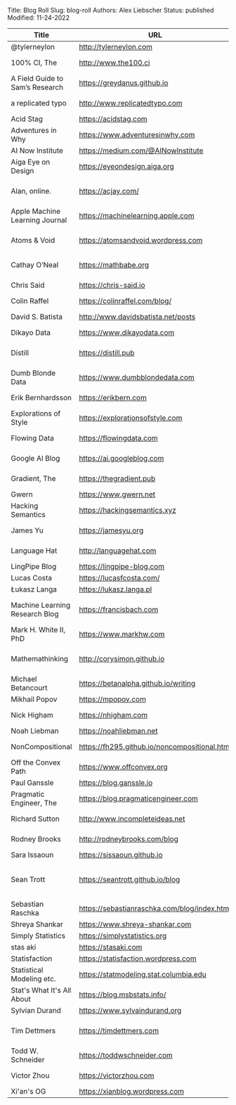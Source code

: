 Title: Blog Roll
Slug: blog-roll
Authors: Alex Liebscher
Status: published
Modified: 11-24-2022

<!-- \| (.+?)\s+\| <(.+?)\/?>\s+\| (.+?)\s+\| -->

<table class="uk-table uk-table-striped uk-table-small">
    <thead>
        <tr>
            <th>Title</th>
            <th>URL</th>
            <th>Topics</th>
        </tr>
    </thead>
    <tbody>
        <tr><td>@tylerneylon</td><td><a href="http://tylerneylon.com" target="_new">http://tylerneylon.com</a></td><td>[Philosophy / CS]</td></tr>
        <tr><td>100% CI, The</td><td><a href="http://www.the100.ci" target="_new">http://www.the100.ci</a></td><td>[Statistics / Academia]</td></tr>
        <tr><td>A Field Guide to Sam’s Research</td><td><a href="https://greydanus.github.io" target="_new">https://greydanus.github.io</a></td><td>[Machine Learning]</td></tr>
        <tr><td>a replicated typo</td><td><a href="http://www.replicatedtypo.com" target="_new">http://www.replicatedtypo.com</a></td><td>[Evolution / Linguistics]</td></tr>
        <tr><td>Acid Stag</td><td><a href="https://acidstag.com" target="_new">https://acidstag.com</a></td><td>[Music News]</td></tr>
        <tr><td>Adventures in Why</td><td><a href="https://www.adventuresinwhy.com" target="_new">https://www.adventuresinwhy.com</a></td><td>[Data Science]</td></tr>
        <tr><td>AI Now Institute</td><td><a href="https://medium.com/@AINowInstitute" target="_new">https://medium.com/@AINowInstitute</a></td><td>[AI / Philosophy]</td></tr>
        <tr><td>Aiga Eye on Design</td><td><a href="https://eyeondesign.aiga.org" target="_new">https://eyeondesign.aiga.org</a></td><td>[Design]</td></tr>
        <tr><td>Alan, online.</td><td><a href="https://acjay.com/" target="_new">https://acjay.com/</a></td><td>[Software / Management / Entrepreneurship]</td></tr>
        <tr><td>Apple Machine Learning Journal</td><td><a href="https://machinelearning.apple.com" target="_new">https://machinelearning.apple.com</a></td><td>[Machine Learning]</td></tr>
        <tr><td>Atoms & Void</td><td><a href="https://atomsandvoid.wordpress.com" target="_new">https://atomsandvoid.wordpress.com</a></td><td>[Topology / Geometry / Philosophy]</td></tr>
        <tr><td>Cathay O’Neal</td><td><a href="https://mathbabe.org" target="_new">https://mathbabe.org</a></td><td>[Data Science / AI]</td></tr>
        <tr><td>Chris Said</td><td><a href="https://chris-said.io" target="_new">https://chris-said.io</a></td><td>[Statistics / Technology]</td></tr>
        <tr><td>Colin Raffel</td><td><a href="https://colinraffel.com/blog/" target="_new">https://colinraffel.com/blog/</a></td><td>[ML]</td></tr>
        <tr><td>David S. Batista</td><td><a href="http://www.davidsbatista.net/posts" target="_new">http://www.davidsbatista.net/posts</a></td><td>[Machine Learning / NLP]</td></tr>
        <tr><td>Dikayo Data</td><td><a href="https://www.dikayodata.com" target="_new">https://www.dikayodata.com</a></td><td>[Data Science]</td></tr>
        <tr><td>Distill</td><td><a href="https://distill.pub" target="_new">https://distill.pub</a></td><td>[Machine Learning / Academia]</td></tr>
        <tr><td>Dumb Blonde Data</td><td><a href="https://www.dumbblondedata.com" target="_new">https://www.dumbblondedata.com</a></td><td>[Data Science]</td></tr>
        <tr><td>Erik Bernhardsson</td><td><a href="https://erikbern.com" target="_new">https://erikbern.com</a></td><td>[Business / Optimization]</td></tr>
        <tr><td>Explorations of Style</td><td><a href="https://explorationsofstyle.com" target="_new">https://explorationsofstyle.com</a></td><td>[Writing / Academia]</td></tr>
        <tr><td>Flowing Data</td><td><a href="https://flowingdata.com" target="_new">https://flowingdata.com</a></td><td>[Statistics / Visualization]</td></tr>
        <tr><td>Google AI Blog</td><td><a href="https://ai.googleblog.com" target="_new">https://ai.googleblog.com</a></td><td>[Machine Learning]</td></tr>
        <tr><td>Gradient, The</td><td><a href="https://thegradient.pub" target="_new">https://thegradient.pub</a></td><td>[Machine Learning / AI]</td></tr>
        <tr><td>Gwern</td><td><a href="https://www.gwern.net" target="_new">https://www.gwern.net</a></td><td>[Lots]</td></tr>
        <tr><td>Hacking Semantics</td><td><a href="https://hackingsemantics.xyz" target="_new">https://hackingsemantics.xyz</a></td><td>[NLP / Academia]</td></tr>
        <tr><td>James Yu</td><td><a href="https://jamesyu.org" target="_new">https://jamesyu.org</a></td><td>[Science Fiction / Writing]</td></tr>
        <tr><td>Language Hat</td><td><a href="http://languagehat.com" target="_new">http://languagehat.com</a></td><td>[Linguistics / Language]</td></tr>
        <tr><td>LingPipe Blog</td><td><a href="https://lingpipe-blog.com" target="_new">https://lingpipe-blog.com</a></td><td>[NLP / CS]</td></tr>
        <tr><td>Lucas Costa</td><td><a href="https://lucasfcosta.com/" target="_new">https://lucasfcosta.com/</a></td><td>[Software Eng]</td></tr>
        <tr><td>Łukasz Langa</td><td><a href="https://lukasz.langa.pl/" target="_new">https://lukasz.langa.pl</a></td><td>[Python]</td></tr>
        <tr><td>Machine Learning Research Blog</td><td><a href="https://francisbach.com" target="_new">https://francisbach.com</a></td><td>[Machine Learning / Optimization]</td></tr>
        <tr><td>Mark H. White II, PhD</td><td><a href="https://www.markhw.com" target="_new">https://www.markhw.com</a></td><td>[Statistics / Data Science]</td></tr>
        <tr><td>Mathemathinking</td><td><a href="http://corysimon.github.io" target="_new">http://corysimon.github.io</a></td><td>[Probability / Machine Learning / Chemistry]</td></tr>
        <tr><td>Michael Betancourt</td><td><a href="https://betanalpha.github.io/writing" target="_new">https://betanalpha.github.io/writing</a></td><td>[Probability / Statistics]</td></tr>
        <tr><td>Mikhail Popov</td><td><a href="https://mpopov.com" target="_new">https://mpopov.com</a></td><td>[R / Statistics]</td></tr>
        <tr><td>Nick Higham</td><td><a href="https://nhigham.com" target="_new">https://nhigham.com</a></td><td>[Applied Mathematics]</td></tr>
        <tr><td>Noah Liebman</td><td><a href="https://noahliebman.net" target="_new">https://noahliebman.net</a></td><td>[Probability]</td></tr>
        <tr><td>NonCompositional</td><td><a href="https://fh295.github.io/noncompositional.html" target="_new">https://fh295.github.io/noncompositional.html</a></td><td>[Cognitive Science / AI]</td></tr>
        <tr><td>Off the Convex Path</td><td><a href="https://www.offconvex.org" target="_new">https://www.offconvex.org</a></td><td>[Machine Learning]</td></tr>
        <tr><td>Paul Ganssle</td><td><a href="https://blog.ganssle.io/" target="_new">https://blog.ganssle.io</a></td><td>[Python]</td></tr>
        <tr><td>Pragmatic Engineer, The</td><td><a href="https://blog.pragmaticengineer.com" target="_new">https://blog.pragmaticengineer.com</a></td><td>[Software Engineering]</td></tr>
        <tr><td>Richard Sutton</td><td><a href="http://www.incompleteideas.net" target="_new">http://www.incompleteideas.net</a></td><td>[Reinforcement Learning / AI]</td></tr>
        <tr><td>Rodney Brooks</td><td><a href="http://rodneybrooks.com/blog" target="_new">http://rodneybrooks.com/blog</a></td><td>[CS / AI / Robotics]</td></tr>
        <tr><td>Sara Issaoun</td><td><a href="https://sissaoun.github.io/" target="_new">https://sissaoun.github.io</a></td><td>[Astronomy]</td></tr>
        <tr><td>Sean Trott</td><td><a href="https://seantrott.github.io/blog" target="_new">https://seantrott.github.io/blog</a></td><td>[Cognitive Science / Language / Statistics]</td></tr>
        <tr><td>Sebastian Raschka</td><td><a href="https://sebastianraschka.com/blog/index.html" target="_new">https://sebastianraschka.com/blog/index.html</a></td><td>[Machine Learning]</td></tr>
        <tr><td>Shreya Shankar</td><td><a href="https://www.shreya-shankar.com" target="_new">https://www.shreya-shankar.com</a></td><td>[ML / Academia]</td></tr>
        <tr><td>Simply Statistics</td><td><a href="https://simplystatistics.org" target="_new">https://simplystatistics.org</a></td><td>[Statistics]</td></tr>
        <tr><td>stas aki</td><td><a href="https://stasaki.com" target="_new">https://stasaki.com</a></td><td>[Design]</td></tr>
        <tr><td>Statisfaction</td><td><a href="https://statisfaction.wordpress.com" target="_new">https://statisfaction.wordpress.com</a></td><td>[Statistics]</td></tr>
        <tr><td>Statistical Modeling etc.</td><td><a href="https://statmodeling.stat.columbia.edu" target="_new">https://statmodeling.stat.columbia.edu</a></td><td>[Statistics]</td></tr>
        <tr><td>Stat's What It's All About</td><td><a href="https://blog.msbstats.info/" target="_new">https://blog.msbstats.info/</a></td><td>[Statistics / R]</td></tr>
        <tr><td>Sylvian Durand</td><td><a href="https://www.sylvaindurand.org" target="_new">https://www.sylvaindurand.org</a></td><td>[CSS / Web Dev]</td></tr>
        <tr><td>Tim Dettmers</td><td><a href="https://timdettmers.com" target="_new">https://timdettmers.com</a></td><td>[Machine Learning / Academia]</td></tr>
        <tr><td>Todd W. Schneider</td><td><a href="https://toddwschneider.com" target="_new">https://toddwschneider.com</a></td><td>[Data Science]</td></tr>
        <tr><td>Victor Zhou</td><td><a href="https://victorzhou.com" target="_new">https://victorzhou.com</a></td><td>[Machine Learning]</td></tr>
        <tr><td>Xi'an's OG</td><td><a href="https://xianblog.wordpress.com" target="_new">https://xianblog.wordpress.com</a></td><td>[Statistics]</td></tr>
    </tbody>
</table>